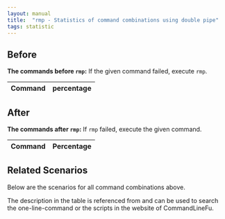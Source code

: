 ```yaml
---
layout: manual
title:  "rmp - Statistics of command combinations using double pipe"
tags: statistic
---
```


## Before

__The commands before `rmp`:__ If the given command failed, execute `rmp`.

| Command | percentage |
|--------|--------|



## After

__The commands after `rmp`:__ If `rmp` failed, execute the given command.

| Command | Percentage | 
|-------|--------|



## Related Scenarios

Below are the scenarios for all command combinations above.

The description in the table is referenced from and can be used to search the one-line-command or the scripts in the website of CommandLineFu.




